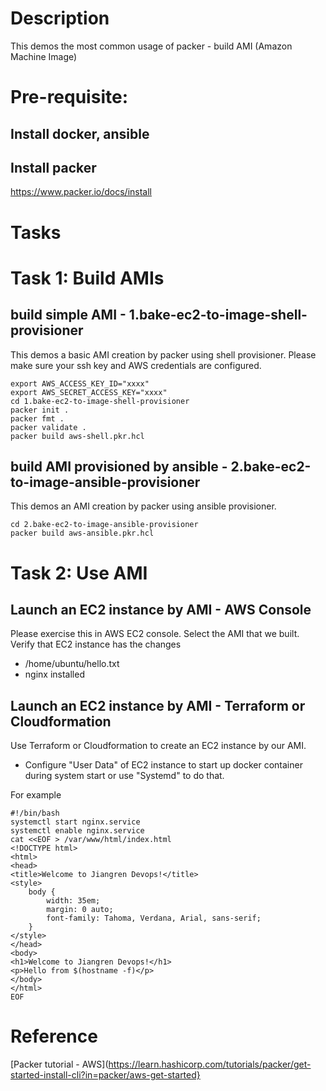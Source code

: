 # Description
This demos the most common usage of packer - build AMI (Amazon Machine Image)

# Pre-requisite:

## Install docker, ansible
## Install packer

https://www.packer.io/docs/install


# Tasks

# Task 1: Build AMIs
## build simple AMI - 1.bake-ec2-to-image-shell-provisioner
This demos a basic AMI creation by packer using shell provisioner.
Please make sure your ssh key and AWS credentials are configured.
```
export AWS_ACCESS_KEY_ID="xxxx"
export AWS_SECRET_ACCESS_KEY="xxxx"
cd 1.bake-ec2-to-image-shell-provisioner
packer init .
packer fmt .
packer validate .
packer build aws-shell.pkr.hcl
```

## build AMI provisioned by ansible - 2.bake-ec2-to-image-ansible-provisioner
This demos an AMI creation by packer using ansible provisioner.
```
cd 2.bake-ec2-to-image-ansible-provisioner
packer build aws-ansible.pkr.hcl
```

# Task 2: Use AMI
## Launch an EC2 instance by AMI - AWS Console
Please exercise this in AWS EC2 console. Select the AMI that we built. Verify that EC2 instance has the changes
 - /home/ubuntu/hello.txt
 - nginx installed

## Launch an EC2 instance by AMI - Terraform or Cloudformation
Use Terraform or Cloudformation to create an EC2 instance by our AMI.
 - Configure "User Data" of EC2 instance to start up docker container during system start or use "Systemd" to do that.

For example

```
#!/bin/bash
systemctl start nginx.service
systemctl enable nginx.service
cat <<EOF > /var/www/html/index.html
<!DOCTYPE html>
<html>
<head>
<title>Welcome to Jiangren Devops!</title>
<style>
    body {
        width: 35em;
        margin: 0 auto;
        font-family: Tahoma, Verdana, Arial, sans-serif;
    }
</style>
</head>
<body>
<h1>Welcome to Jiangren Devops!</h1>
<p>Hello from $(hostname -f)</p>
</body>
</html>
EOF
```

# Reference

[Packer tutorial - AWS](https://learn.hashicorp.com/tutorials/packer/get-started-install-cli?in=packer/aws-get-started}